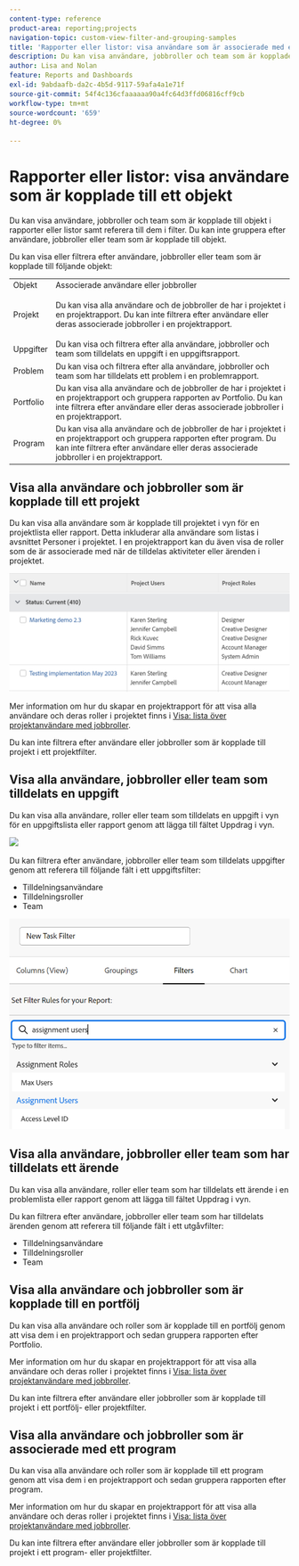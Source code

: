 ```yaml
---
content-type: reference
product-area: reporting;projects
navigation-topic: custom-view-filter-and-grouping-samples
title: 'Rapporter eller listor: visa användare som är associerade med ett objekt'
description: Du kan visa användare, jobbroller och team som är kopplade till objekt i rapporter eller listor samt referera till dem i filter. Du kan inte gruppera efter användare, jobbroller eller team som är kopplade till objekt.
author: Lisa and Nolan
feature: Reports and Dashboards
exl-id: 9abdaafb-da2c-4b5d-9117-59afa4a1e71f
source-git-commit: 54f4c136cfaaaaaa90a4fc64d3ffd06816cff9cb
workflow-type: tm+mt
source-wordcount: '659'
ht-degree: 0%

---
```


# Rapporter eller listor: visa användare som är kopplade till ett objekt

Du kan visa användare, jobbroller och team som är kopplade till objekt i rapporter eller listor samt referera till dem i filter. Du kan inte gruppera efter användare, jobbroller eller team som är kopplade till objekt.

Du kan visa eller filtrera efter användare, jobbroller eller team som är kopplade till följande objekt:

<table style="table-layout:auto"> 
 <col> 
 <col> 
 <tbody> 
  <tr> 
   <td role="rowheader">Objekt</td> 
   <td>Associerade användare eller jobbroller</td> 
  </tr> 
  <tr> 
   <td role="rowheader">Projekt</td> 
   <td> <p>Du kan visa alla användare och de jobbroller de har i projektet i en projektrapport. Du kan inte filtrera efter användare eller deras associerade jobbroller i en projektrapport. </p> </td> 
  </tr> 
  <tr> 
   <td role="rowheader">Uppgifter</td> 
   <td>Du kan visa och filtrera efter alla användare, jobbroller och team som tilldelats en uppgift i en uppgiftsrapport.</td> 
  </tr> 
  <tr> 
   <td role="rowheader">Problem</td> 
   <td>Du kan visa och filtrera efter alla användare, jobbroller och team som har tilldelats ett problem i en problemrapport.</td> 
  </tr> 
  <tr> 
   <td role="rowheader">Portfolio</td> 
   <td>Du kan visa alla användare och de jobbroller de har i projektet i en projektrapport och gruppera rapporten av Portfolio. Du kan inte filtrera efter användare eller deras associerade jobbroller i en projektrapport.</td> 
  </tr> 
  <tr> 
   <td role="rowheader">Program</td> 
   <td>Du kan visa alla användare och de jobbroller de har i projektet i en projektrapport och gruppera rapporten efter program. Du kan inte filtrera efter användare eller deras associerade jobbroller i en projektrapport.</td> 
  </tr> 
 </tbody> 
</table>

## Visa alla användare och jobbroller som är kopplade till ett projekt

Du kan visa alla användare som är kopplade till projektet i vyn för en projektlista eller rapport. Detta inkluderar alla användare som listas i avsnittet Personer i projektet. I en projektrapport kan du även visa de roller som de är associerade med när de tilldelas aktiviteter eller ärenden i projektet.

![](assets/project-with-user-and-role-information-report-350x100.png)

Mer information om hur du skapar en projektrapport för att visa alla användare och deras roller i projektet finns i [Visa: lista över projektanvändare med jobbroller](../../../reports-and-dashboards/reports/custom-view-filter-grouping-samples/view-project-user-list.md).

Du kan inte filtrera efter användare eller jobbroller som är kopplade till projekt i ett projektfilter.

## Visa alla användare, jobbroller eller team som tilldelats en uppgift

Du kan visa alla användare, roller eller team som tilldelats en uppgift i vyn för en uppgiftslista eller rapport genom att lägga till fältet Uppdrag i vyn.

![](assets/assignments-field-task-view-350x124.png)

Du kan filtrera efter användare, jobbroller eller team som tilldelats uppgifter genom att referera till följande fält i ett uppgiftsfilter:

* Tilldelningsanvändare
* Tilldelningsroller
* Team

![](assets/assignment-users-roles-task-filter-350x334.png)

## Visa alla användare, jobbroller eller team som har tilldelats ett ärende

Du kan visa alla användare, roller eller team som har tilldelats ett ärende i en problemlista eller rapport genom att lägga till fältet Uppdrag i vyn.

Du kan filtrera efter användare, jobbroller eller team som har tilldelats ärenden genom att referera till följande fält i ett utgåvfilter:

* Tilldelningsanvändare
* Tilldelningsroller
* Team

## Visa alla användare och jobbroller som är kopplade till en portfölj

Du kan visa alla användare och roller som är kopplade till en portfölj genom att visa dem i en projektrapport och sedan gruppera rapporten efter Portfolio.

Mer information om hur du skapar en projektrapport för att visa alla användare och deras roller i projektet finns i [Visa: lista över projektanvändare med jobbroller](../../../reports-and-dashboards/reports/custom-view-filter-grouping-samples/view-project-user-list.md).

Du kan inte filtrera efter användare eller jobbroller som är kopplade till projekt i ett portfölj- eller projektfilter.

## Visa alla användare och jobbroller som är associerade med ett program

Du kan visa alla användare och roller som är kopplade till ett program genom att visa dem i en projektrapport och sedan gruppera rapporten efter program.

Mer information om hur du skapar en projektrapport för att visa alla användare och deras roller i projektet finns i [Visa: lista över projektanvändare med jobbroller](../../../reports-and-dashboards/reports/custom-view-filter-grouping-samples/view-project-user-list.md).

Du kan inte filtrera efter användare eller jobbroller som är kopplade till projekt i ett program- eller projektfilter.
